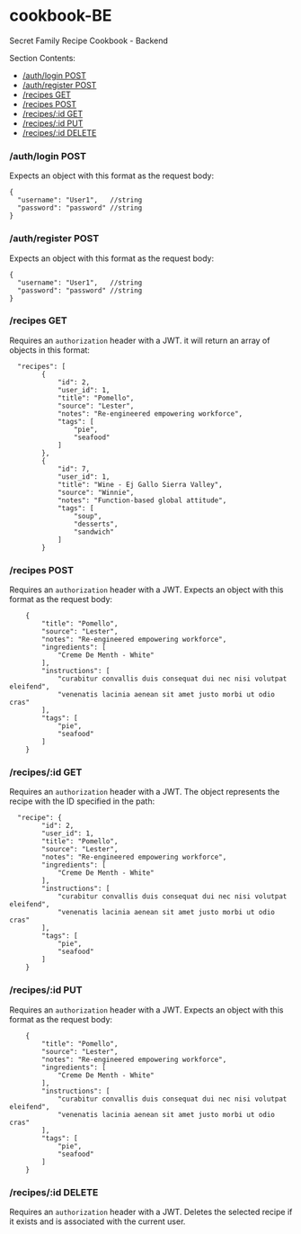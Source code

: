 # cookbook-BE

Secret Family Recipe Cookbook - Backend

Section Contents:

- [/auth/login POST](#authlogin-post)
- [/auth/register POST](#authregister-post)
- [/recipes GET](#recipes-get)
- [/recipes POST](#recipes-post)
- [/recipes/:id GET](#recipesid-get)
- [/recipes/:id PUT](#recipesid-put)
- [/recipes/:id DELETE](#recipesid-delete)

### /auth/login POST

Expects an object with this format as the request body:

```
{
  "username": "User1",   //string
  "password": "password" //string
}
```

### /auth/register POST

Expects an object with this format as the request body:

```
{
  "username": "User1",   //string
  "password": "password" //string
}
```

### /recipes GET

Requires an `authorization` header with a JWT.
it will return an array of objects in this format:

```
  "recipes": [
        {
            "id": 2,
            "user_id": 1,
            "title": "Pomello",
            "source": "Lester",
            "notes": "Re-engineered empowering workforce",
            "tags": [
                "pie",
                "seafood"
            ]
        },
        {
            "id": 7,
            "user_id": 1,
            "title": "Wine - Ej Gallo Sierra Valley",
            "source": "Winnie",
            "notes": "Function-based global attitude",
            "tags": [
                "soup",
                "desserts",
                "sandwich"
            ]
        }
```

### /recipes POST

Requires an `authorization` header with a JWT. Expects an object with this format as the request body:

```
    {
        "title": "Pomello",
        "source": "Lester",
        "notes": "Re-engineered empowering workforce",
        "ingredients": [
            "Creme De Menth - White"
        ],
        "instructions": [
            "curabitur convallis duis consequat dui nec nisi volutpat eleifend",
            "venenatis lacinia aenean sit amet justo morbi ut odio cras"
        ],
        "tags": [
            "pie",
            "seafood"
        ]
    }
```

### /recipes/:id GET

Requires an `authorization` header with a JWT. The object represents the recipe with the ID specified in the path:

```
  "recipe": {
        "id": 2,
        "user_id": 1,
        "title": "Pomello",
        "source": "Lester",
        "notes": "Re-engineered empowering workforce",
        "ingredients": [
            "Creme De Menth - White"
        ],
        "instructions": [
            "curabitur convallis duis consequat dui nec nisi volutpat eleifend",
            "venenatis lacinia aenean sit amet justo morbi ut odio cras"
        ],
        "tags": [
            "pie",
            "seafood"
        ]
    }
```

### /recipes/:id PUT

Requires an `authorization` header with a JWT. Expects an object with this format as the request body:

```
    {
        "title": "Pomello",
        "source": "Lester",
        "notes": "Re-engineered empowering workforce",
        "ingredients": [
            "Creme De Menth - White"
        ],
        "instructions": [
            "curabitur convallis duis consequat dui nec nisi volutpat eleifend",
            "venenatis lacinia aenean sit amet justo morbi ut odio cras"
        ],
        "tags": [
            "pie",
            "seafood"
        ]
    }
```

### /recipes/:id DELETE

Requires an `authorization` header with a JWT. Deletes the selected recipe if it exists and is associated with the current user.
